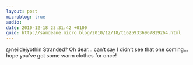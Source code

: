 ```yaml
---
layout: post
microblog: true
audio: 
date: 2010-12-18 23:31:42 +0100
guid: http://samdeane.micro.blog/2010/12/18/t16259336967819264.html
---
```

@neildejyothin Stranded? Oh dear… can’t say I didn’t see that one coming… hope you’ve got some warm clothes for once!
